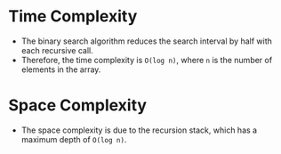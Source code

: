 # Time Complexity

- The binary search algorithm reduces the search interval by half with each recursive call.
- Therefore, the time complexity is `O(log n)`, where `n` is the number of elements in the array.

# Space Complexity

- The space complexity is due to the recursion stack, which has a maximum depth of `O(log n)`.
